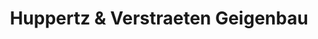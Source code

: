 ---
title: "Huppertz & Verstraeten Geigenbau"
url: /aachen/huppertz-und-verstraeten-geigenbau/
shop: Instrumente
---